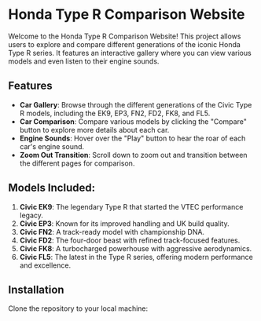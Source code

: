 # Honda Type R Comparison Website

Welcome to the Honda Type R Comparison Website! This project allows users to explore and compare different generations of the iconic Honda Type R series. It features an interactive gallery where you can view various models and even listen to their engine sounds.

## Features
- **Car Gallery**: Browse through the different generations of the Civic Type R models, including the EK9, EP3, FN2, FD2, FK8, and FL5.
- **Car Comparison**: Compare various models by clicking the "Compare" button to explore more details about each car.
- **Engine Sounds**: Hover over the "Play" button to hear the roar of each car's engine sound.
- **Zoom Out Transition**: Scroll down to zoom out and transition between the different pages for comparison.
  
## Models Included:
1. **Civic EK9**: The legendary Type R that started the VTEC performance legacy.
2. **Civic EP3**: Known for its improved handling and UK build quality.
3. **Civic FN2**: A track-ready model with championship DNA.
4. **Civic FD2**: The four-door beast with refined track-focused features.
5. **Civic FK8**: A turbocharged powerhouse with aggressive aerodynamics.
6. **Civic FL5**: The latest in the Type R series, offering modern performance and excellence.

## Installation

Clone the repository to your local machine:


